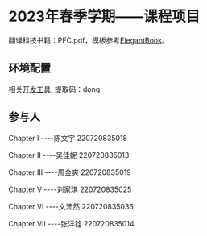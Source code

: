 
# 2023年春季学期——课程项目

翻译科技书籍：PFC.pdf，模板参考[ElegantBook](https://github.com/ElegantLaTeX/ElegantBook)。

## 环境配置
相关[开发工具](https://pan.baidu.com/s/1_ZLBRmA15gJzlRNJZYJElw),
提取码：dong


## 参与人
Chapter I  ----陈文宇 220720835018

Chapter II  ----吴佳妮 220720835013

Chapter Ⅲ  ----周金爽 220720835019

Chapter Ⅴ  ----刘家琪 220720835025

Chapter Ⅵ  ----文沛然 220720835036

Chapter Ⅶ  ----张洋铨 220720835014


